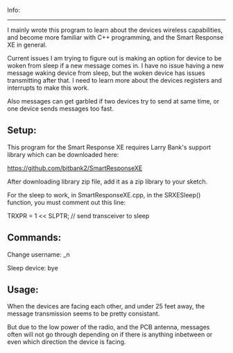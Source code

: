 Info:
______________________
I mainly wrote this program to learn about the devices wireless capabilities, and become more familiar with C++ programming, and the Smart Response XE in general.

Current issues I am trying to figure out is making an option for device to be woken from sleep if a new message comes in. I have no issue having a new message waking device from sleep, but the woken device has issues transmitting after that. I need to learn more about the devices registers and interrupts to make this work.

Also messages can get garbled if two devices try to send at same time, or one device sends messages too fast.


Setup:
----------------------
This program for the Smart Response XE requires Larry Bank's support library which can be downloaded here:

https://github.com/bitbank2/SmartResponseXE

After downloading library zip file, add it as a zip library to your sketch.

For the sleep to work, in SmartResponseXE.cpp, in the SRXESleep() function,
you must comment out this line:

TRXPR = 1 << SLPTR; // send transceiver to sleep

Commands:
---------------------
Change username:  _n

Sleep device:     bye

Usage:
--------------------
When the devices are facing each other, and under 25 feet away,
the message transmission seems to be pretty consistant.

But due to the low power of the radio, and the PCB antenna, messages often
will not go through depending on if there is anything inbetween or even which
direction the device is facing.
